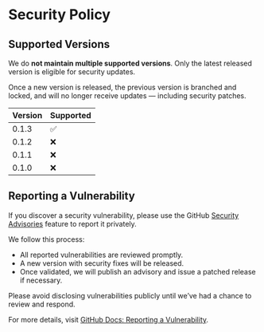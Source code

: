 # Security Policy

## Supported Versions

We do **not maintain multiple supported versions**. Only the latest released version is eligible for security updates.

Once a new version is released, the previous version is branched and locked, and will no longer receive updates — including security patches.

| Version | Supported          |
| ------- | ------------------ |
| 0.1.3   | :white_check_mark: |
| 0.1.2   | :x:                |
| 0.1.1   | :x:                |
| 0.1.0   | :x:                |

## Reporting a Vulnerability

If you discover a security vulnerability, please use the GitHub [Security Advisories](https://github.com/Soumyadeep-ai/console_kit/security/advisories/new) feature to report it privately.

We follow this process:
- All reported vulnerabilities are reviewed promptly.
- A new version with security fixes will be released.
- Once validated, we will publish an advisory and issue a patched release if necessary.

Please avoid disclosing vulnerabilities publicly until we’ve had a chance to review and respond.

For more details, visit [GitHub Docs: Reporting a Vulnerability](https://docs.github.com/en/code-security/security-advisories/guidance-on-reporting-and-writing/privately-reporting-a-security-vulnerability).
